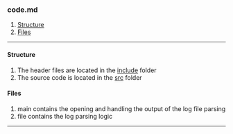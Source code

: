 ### code.md

1. [Structure](code.md#structure)
2. [Files](code.md#files)

---

#### Structure

1. The header files are located in the [include](../include/) folder
2. The source code is located in the [src](../src/) folder

#### Files

1. main contains the opening and handling the output of the log file parsing
2. file contains the log parsing logic

---
